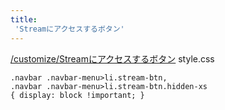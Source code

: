 ```yaml
---
title:
 'Streamにアクセスするボタン'
---
```


[/customize/Streamにアクセスするボタン](https://scrapbox.io/customize/Streamにアクセスするボタン)
style.css

```
.navbar .navbar-menu>li.stream-btn,
.navbar .navbar-menu>li.stream-btn.hidden-xs
{ display: block !important; }
```
